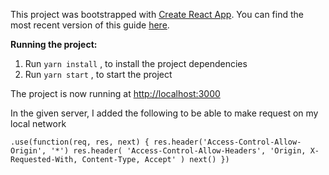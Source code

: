 This project was bootstrapped with [Create React App](https://github.com/facebookincubator/create-react-app).
You can find the most recent version of this guide [here](https://github.com/facebookincubator/create-react-app/blob/master/packages/react-scripts/template/README.md).

**Running the project:**

1.  Run `yarn install` , to install the project dependencies
2.  Run `yarn start` , to start the project

The project is now running at [http://localhost:3000](http://localhost:3000)

In the given server, I added the following to be able to make request on my local network

`
.use(function(req, res, next) {
    res.header('Access-Control-Allow-Origin', '*')
      res.header(
        'Access-Control-Allow-Headers',
        'Origin, X-Requested-With, Content-Type, Accept'
      )
    next()
  })
`
